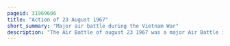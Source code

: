 ```yaml
---
pageid: 31969606
title: "Action of 23 August 1967"
short_summary: "Major air battle during the Vietnam War"
description: "The Air Battle of august 23 1967 was a major Air Battle in which Elements of the united States Air Force and vietnam People's Air Force were involved. Air Battle took Place over the Skies of north Vietnam during the Vietnam War as Part of Operation rolling Thunder."
---
```

